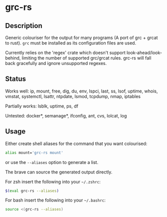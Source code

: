 # grc-rs

## Description

Generic colouriser for the output for many programs (A port of grc + grcat to
rust). `grc` must be installed as its configuration files are used.

Currently relies on the 'regex' crate which doesn't support
look-ahead/look-behind, limiting the number of supported grc/grcat rules. grc-rs
will fall back gracefully and ignore unsupported regexes.

## Status

Works well: ip, mount, free, dig, du, env, lspci, last, ss, lsof, uptime,
whois, vmstat, systemctl, lsattr, ntpdate, lsmod, tcpdump, nmap, iptables

Partially works: lsblk, uptime, ps, df

Untested: docker*, semanage*, ifconfig, ant, cvs, lolcat, log

## Usage

Either create shell aliases for the command that you want colourised:

```sh
alias mount='grc-rs mount'
```

or use the `--aliases` option to generate a list.

The brave can source the generated output directly.

For zsh insert the following into your `~/.zshrc`:

```sh
$(eval grc-rs --aliases)
```

For bash insert the following into your `~/.bashrc`:

```sh
source <(grc-rs --aliases)
```
